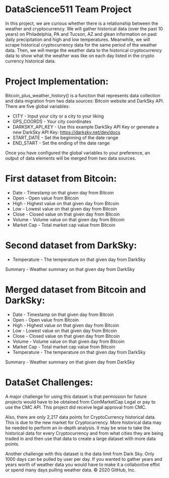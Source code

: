 # DataScience511 Team Project

In this project, we are curious whether there is a relationship between the weather and cryptocurrency. We will gather historical data (over the past 10 years) on Philadelphia, PA and Tucson, AZ and glean information on past daily precipitation and high and low temperatures. Meanwhile, we will scrape historical cryptocurrency data for the same period of the weather data. Then, we will merge the weather data to the historical cryptocurrency data to show what the weather was like on each day listed in the crypto currency historical data.

# Project Implementation: 

Bitcoin_plus_weather_history() is a function that represents data collection and data migration from two data sources: Bitcoin website and DarkSky API. There are five global variables:

* CITY - Input your city or a city to your liking
* GPS_COORDS - Your city coordinates
* DARKSKY_API_KEY - Use this example DarkSky API Key or gerenate a new DarkSky API Key: https://darksky.net/dev/docs
* START_DATE - Set the beginning of the date range
* END_START - Set the ending of the date range

Once you have configured the global variables to your preference, an output of data elements will be merged from two data sources.

# First dataset from Bitcoin:
* Date - Timestamp on that given day from Bitcoin
* Open - Open value from Bitcoin
* High -  Highest value on that given day from Bitcoin
* Low - Lowest value on that given day from Bitcoin
* Close - Closed value on that given day from Bitcoin
* Volume - Volume value on that given day from Bitcoin
* Market Cap - Total market cap value from Bitcoin

# Second dataset from DarkSky:
* Temperature - The temperature on that given day from DarkSky

Summary - Weather summary on that given day from  DarkSky

# Merged dataset from Bitcoin and DarkSky:
* Date - Timestamp on that given day from Bitcoin
* Open - Open value from Bitcoin
* High -  Highest value on that given day from Bitcoin
* Low - Lowest value on that given day from Bitcoin
* Close - Closed value on that given day from Bitcoin
* Volume - Volume value on that given day from Bitcoin
* Market Cap - Total market cap value from Bitcoin
* Temperature - The temperature on that given day from DarkSky

Summary - Weather summary on that given day from  DarkSky


# DataSet Challenges:

A major challenge for using this dataset is that permission for future projects would have to be obtained from CoinMarketCap Legal or pay to use the CMC API. 
This project did receive legal approval from CMC. 

Also, there are only 2,217 data points for CryptoCurrency historical data.
This is due to the new market for Cryptocurrency. More historical data may be needed to perform an in-depth analysis. 
It may be wise to take the historical data for every Cryptocurrency and from what cities they are being traded in and then use that data to create a large dataset with more data points.

Another challenge with this dataset is the data limit from Dark Sky. 
Only 1000 days can be pulled by user per day. 
If you wanted to gather years and years worth of weather data you would have to make it a collaboritve effot or spend many days pulling weather data.
© 2020 GitHub, Inc.
